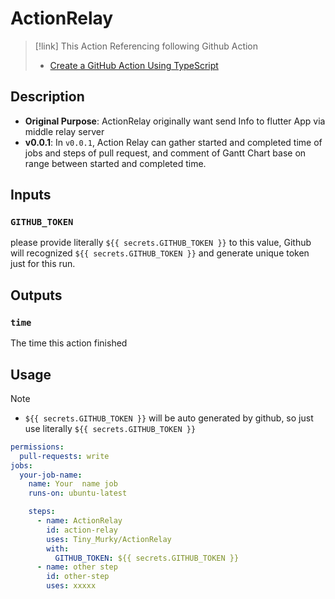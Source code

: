 # ActionRelay

> [!link] This Action Referencing following Github Action
>
> - [Create a GitHub Action Using TypeScript](https://github.com/actions/typescript-action)

## Description

- **Original Purpose**: ActionRelay originally want send Info to flutter App via
  middle relay server
- **v0.0.1**: In `v0.0.1`, Action Relay can gather started and completed time of
  jobs and steps of pull request, and comment of Gantt Chart base on range
  between started and completed time.

## Inputs

### `GITHUB_TOKEN`

please provide literally `${{ secrets.GITHUB_TOKEN }}` to this value, Github
will recognized `${{ secrets.GITHUB_TOKEN }}` and generate unique token just for
this run.

## Outputs

### `time`

The time this action finished

## Usage

> [!note]
>
> - `${{ secrets.GITHUB_TOKEN }}` will be auto generated by github, so just use
>   literally `${{ secrets.GITHUB_TOKEN }}`

```yaml
permissions:
  pull-requests: write
jobs:
  your-job-name:
    name: Your  name job
    runs-on: ubuntu-latest

    steps:
      - name: ActionRelay
        id: action-relay
        uses: Tiny_Murky/ActionRelay
        with:
          GITHUB_TOKEN: ${{ secrets.GITHUB_TOKEN }}
      - name: other step
        id: other-step
        uses: xxxxx
```
